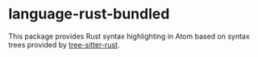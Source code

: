 # language-rust-bundled

This package provides Rust syntax highlighting in Atom based on syntax trees provided by [tree-sitter-rust](https://github.com/tree-sitter/tree-sitter-rust).
